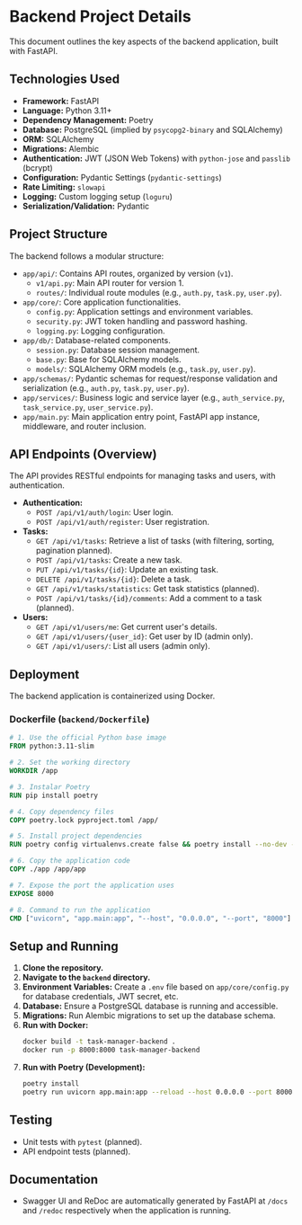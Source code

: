 # Backend Project Details

This document outlines the key aspects of the backend application, built with FastAPI.

## Technologies Used

*   **Framework:** FastAPI
*   **Language:** Python 3.11+
*   **Dependency Management:** Poetry
*   **Database:** PostgreSQL (implied by `psycopg2-binary` and SQLAlchemy)
*   **ORM:** SQLAlchemy
*   **Migrations:** Alembic
*   **Authentication:** JWT (JSON Web Tokens) with `python-jose` and `passlib` (bcrypt)
*   **Configuration:** Pydantic Settings (`pydantic-settings`)
*   **Rate Limiting:** `slowapi`
*   **Logging:** Custom logging setup (`loguru`)
*   **Serialization/Validation:** Pydantic

## Project Structure

The backend follows a modular structure:

*   `app/api/`: Contains API routes, organized by version (`v1`).
    *   `v1/api.py`: Main API router for version 1.
    *   `routes/`: Individual route modules (e.g., `auth.py`, `task.py`, `user.py`).
*   `app/core/`: Core application functionalities.
    *   `config.py`: Application settings and environment variables.
    *   `security.py`: JWT token handling and password hashing.
    *   `logging.py`: Logging configuration.
*   `app/db/`: Database-related components.
    *   `session.py`: Database session management.
    *   `base.py`: Base for SQLAlchemy models.
    *   `models/`: SQLAlchemy ORM models (e.g., `task.py`, `user.py`).
*   `app/schemas/`: Pydantic schemas for request/response validation and serialization (e.g., `auth.py`, `task.py`, `user.py`).
*   `app/services/`: Business logic and service layer (e.g., `auth_service.py`, `task_service.py`, `user_service.py`).
*   `app/main.py`: Main application entry point, FastAPI app instance, middleware, and router inclusion.

## API Endpoints (Overview)

The API provides RESTful endpoints for managing tasks and users, with authentication.

*   **Authentication:**
    *   `POST /api/v1/auth/login`: User login.
    *   `POST /api/v1/auth/register`: User registration.
*   **Tasks:**
    *   `GET /api/v1/tasks`: Retrieve a list of tasks (with filtering, sorting, pagination planned).
    *   `POST /api/v1/tasks`: Create a new task.
    *   `PUT /api/v1/tasks/{id}`: Update an existing task.
    *   `DELETE /api/v1/tasks/{id}`: Delete a task.
    *   `GET /api/v1/tasks/statistics`: Get task statistics (planned).
    *   `POST /api/v1/tasks/{id}/comments`: Add a comment to a task (planned).
*   **Users:**
    *   `GET /api/v1/users/me`: Get current user's details.
    *   `GET /api/v1/users/{user_id}`: Get user by ID (admin only).
    *   `GET /api/v1/users/`: List all users (admin only).

## Deployment

The backend application is containerized using Docker.

### Dockerfile (`backend/Dockerfile`)

```dockerfile
# 1. Use the official Python base image
FROM python:3.11-slim

# 2. Set the working directory
WORKDIR /app

# 3. Instalar Poetry
RUN pip install poetry

# 4. Copy dependency files
COPY poetry.lock pyproject.toml /app/

# 5. Install project dependencies
RUN poetry config virtualenvs.create false && poetry install --no-dev --no-interaction --no-ansi

# 6. Copy the application code
COPY ./app /app/app

# 7. Expose the port the application uses
EXPOSE 8000

# 8. Command to run the application
CMD ["uvicorn", "app.main:app", "--host", "0.0.0.0", "--port", "8000"]
```

## Setup and Running

1.  **Clone the repository.**
2.  **Navigate to the `backend` directory.**
3.  **Environment Variables:** Create a `.env` file based on `app/core/config.py` for database credentials, JWT secret, etc.
4.  **Database:** Ensure a PostgreSQL database is running and accessible.
5.  **Migrations:** Run Alembic migrations to set up the database schema.
6.  **Run with Docker:**
    ```bash
    docker build -t task-manager-backend .
    docker run -p 8000:8000 task-manager-backend
    ```
7.  **Run with Poetry (Development):**
    ```bash
    poetry install
    poetry run uvicorn app.main:app --reload --host 0.0.0.0 --port 8000
    ```

## Testing

*   Unit tests with `pytest` (planned).
*   API endpoint tests (planned).

## Documentation

*   Swagger UI and ReDoc are automatically generated by FastAPI at `/docs` and `/redoc` respectively when the application is running.
